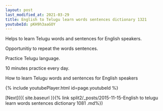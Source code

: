```yaml
---
layout: post
last_modified_at: 2021-03-29
title: English to Telugu learn words sentences dictionary 1321 
youtubeId: pKH9h3aaGOY
---
```

 
 
Helps to learn Telugu words and sentences for English speakers.

Opportunitiy to repeat the words sentences. 

Practice Telugu language. 
 
10 minutes practice every day. 
 
How to learn Telugu words and sentences for English speakers 
 
{% include youtubePlayer.html id=page.youtubeId %}
 
 
[Next]({{ site.baseurl }}{% link  split2/_posts/2015-11-15-English to telugu learn words sentences dictionary 1081 .md%})
 
